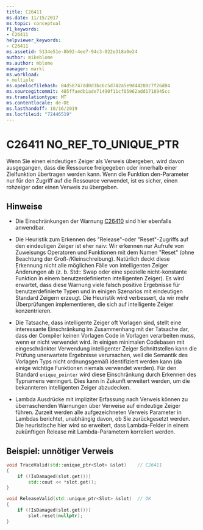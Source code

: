 ```yaml
---
title: C26411
ms.date: 11/15/2017
ms.topic: conceptual
f1_keywords:
- C26411
helpviewer_keywords:
- C26411
ms.assetid: 5134e51e-8b92-4ee7-94c3-022e318a0e24
author: mikeblome
ms.author: mblome
manager: markl
ms.workload:
- multiple
ms.openlocfilehash: 84d58747dd0d3bc6c5d742a5e9d44280c7f26d04
ms.sourcegitcommit: 485ffaedb1ade71490f11cf05962add1718945cc
ms.translationtype: MT
ms.contentlocale: de-DE
ms.lasthandoff: 10/16/2019
ms.locfileid: "72446519"
---
```

# <a name="c26411--no_ref_to_unique_ptr"></a>C26411 NO_REF_TO_UNIQUE_PTR

Wenn Sie einen eindeutigen Zeiger als Verweis übergeben, wird davon ausgegangen, dass die Ressource freigegeben oder innerhalb einer Zielfunktion übertragen werden kann. Wenn die Funktion den-Parameter nur für den Zugriff auf die Ressource verwendet, ist es sicher, einen rohzeiger oder einen Verweis zu übergeben.

## <a name="remarks"></a>Hinweise

- Die Einschränkungen der Warnung [C26410](C26410.md) sind hier ebenfalls anwendbar.

- Die Heuristik zum Erkennen des "Release"-oder "Reset"-Zugriffs auf den eindeutigen Zeiger ist eher naiv: Wir erkennen nur Aufrufe von Zuweisungs Operatoren und Funktionen mit dem Namen "Reset" (ohne Beachtung der Groß-/Kleinschreibung). Natürlich deckt diese Erkennung nicht alle möglichen Fälle von intelligenten Zeiger Änderungen ab (z. b. Std:: Swap oder eine spezielle nicht-konstante Funktion in einem benutzerdefinierten intelligenten Zeiger). Es wird erwartet, dass diese Warnung viele falsch positive Ergebnisse für benutzerdefinierte Typen und in einigen Szenarios mit eindeutigen Standard Zeigern erzeugt. Die Heuristik wird verbessert, da wir mehr Überprüfungen implementieren, die sich auf intelligente Zeiger konzentrieren.

- Die Tatsache, dass intelligente Zeiger oft Vorlagen sind, stellt eine interessante Einschränkung im Zusammenhang mit der Tatsache dar, dass der Compiler keinen Vorlagen Code in Vorlagen verarbeiten muss, wenn er nicht verwendet wird. In einigen minimalen Codebasen mit eingeschränkter Verwendung intelligenter Zeiger Schnittstellen kann die Prüfung unerwartete Ergebnisse verursachen, weil die Semantik des Vorlagen Typs nicht ordnungsgemäß identifiziert werden kann (da einige wichtige Funktionen niemals verwendet werden). Für den Standard `unique_pointer` wird diese Einschränkung durch Erkennen des Typnamens verringert. Dies kann in Zukunft erweitert werden, um die bekannteren intelligenten Zeiger abzudecken.

- Lambda Ausdrücke mit impliziter Erfassung nach Verweis können zu überraschenden Warnungen über Verweise auf eindeutige Zeiger führen. Zurzeit werden alle aufgezeichneten Verweis Parameter in Lambdas berichtet, unabhängig davon, ob Sie zurückgesetzt werden. Die heuristische hier wird so erweitert, dass Lambda-Felder in einem zukünftigen Release mit Lambda-Parametern korreliert werden.

## <a name="example-unnecessary-reference"></a>Beispiel: unnötiger Verweis

```cpp
void TraceValid(std::unique_ptr<Slot> &slot)    // C26411
{
    if (!IsDamaged(slot.get()))
        std::cout << *slot.get();
}

void ReleaseValid(std::unique_ptr<Slot> &slot)  // OK
{
    if (!IsDamaged(slot.get()))
        slot.reset(nullptr);
}
```
